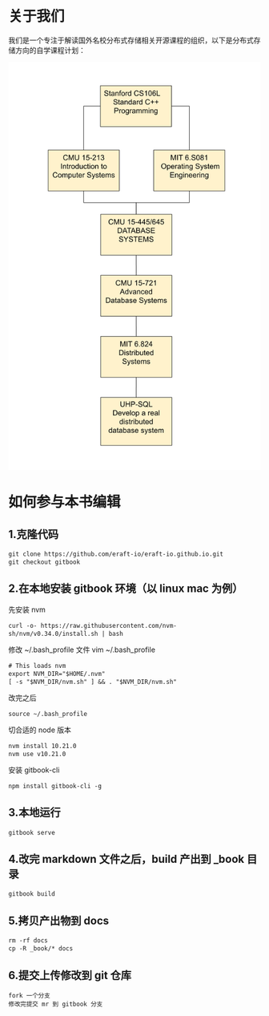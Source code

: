 # 关于我们

我们是一个专注于解读国外名校分布式存储相关开源课程的组织，以下是分布式存储方向的自学课程计划：

![课程体系](figures/course_arch.svg)

# 如何参与本书编辑

## 1.克隆代码
```
git clone https://github.com/eraft-io/eraft-io.github.io.git
git checkout gitbook
```

## 2.在本地安装 gitbook 环境（以 linux mac 为例）

先安装 nvm

```
curl -o- https://raw.githubusercontent.com/nvm-sh/nvm/v0.34.0/install.sh | bash

```

修改 ~/.bash_profile 文件 vim ~/.bash_profile

```
# This loads nvm
export NVM_DIR="$HOME/.nvm"
[ -s "$NVM_DIR/nvm.sh" ] && . "$NVM_DIR/nvm.sh"
```

改完之后

```
source ~/.bash_profile
```

切合适的 node 版本
```
nvm install 10.21.0
nvm use v10.21.0
```

安装 gitbook-cli

```
npm install gitbook-cli -g
```

## 3.本地运行
```
gitbook serve
```

## 4.改完 markdown 文件之后，build 产出到 _book 目录
```
gitbook build
```

## 5.拷贝产出物到 docs
```
rm -rf docs
cp -R _book/* docs
```

## 6.提交上传修改到 git 仓库

```
fork 一个分支
修改完提交 mr 到 gitbook 分支
```

